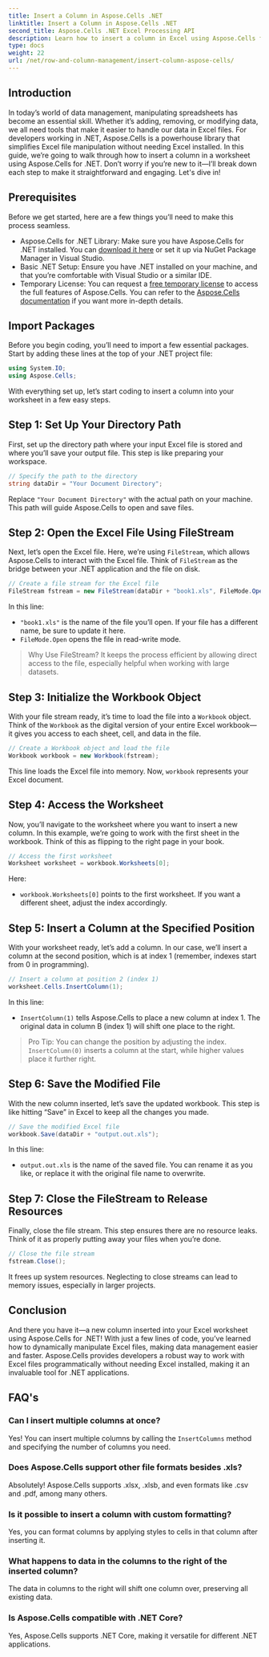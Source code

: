 ```yaml
---
title: Insert a Column in Aspose.Cells .NET
linktitle: Insert a Column in Aspose.Cells .NET
second_title: Aspose.Cells .NET Excel Processing API
description: Learn how to insert a column in Excel using Aspose.Cells for .NET. Follow our simple, step-by-step guide to add a new column seamlessly. Perfect for .NET developers.
type: docs
weight: 22
url: /net/row-and-column-management/insert-column-aspose-cells/
---
```

## Introduction
In today’s world of data management, manipulating spreadsheets has become an essential skill. Whether it’s adding, removing, or modifying data, we all need tools that make it easier to handle our data in Excel files. For developers working in .NET, Aspose.Cells is a powerhouse library that simplifies Excel file manipulation without needing Excel installed. In this guide, we’re going to walk through how to insert a column in a worksheet using Aspose.Cells for .NET. Don’t worry if you’re new to it—I’ll break down each step to make it straightforward and engaging. Let's dive in!
## Prerequisites
Before we get started, here are a few things you’ll need to make this process seamless.
- Aspose.Cells for .NET Library: Make sure you have Aspose.Cells for .NET installed. You can [download it here](https://releases.aspose.com/cells/net/) or set it up via NuGet Package Manager in Visual Studio.
- Basic .NET Setup: Ensure you have .NET installed on your machine, and that you’re comfortable with Visual Studio or a similar IDE.
- Temporary License: You can request a [free temporary license](https://purchase.aspose.com/temporary-license/) to access the full features of Aspose.Cells.
You can refer to the [Aspose.Cells documentation](https://reference.aspose.com/cells/net/) if you want more in-depth details.
## Import Packages
Before you begin coding, you’ll need to import a few essential packages. Start by adding these lines at the top of your .NET project file:
```csharp
using System.IO;
using Aspose.Cells;
```
With everything set up, let’s start coding to insert a column into your worksheet in a few easy steps.
## Step 1: Set Up Your Directory Path
First, set up the directory path where your input Excel file is stored and where you’ll save your output file. This step is like preparing your workspace.
```csharp
// Specify the path to the directory
string dataDir = "Your Document Directory";
```
Replace `"Your Document Directory"` with the actual path on your machine. This path will guide Aspose.Cells to open and save files.
## Step 2: Open the Excel File Using FileStream
Next, let’s open the Excel file. Here, we’re using `FileStream`, which allows Aspose.Cells to interact with the Excel file. Think of `FileStream` as the bridge between your .NET application and the file on disk.
```csharp
// Create a file stream for the Excel file
FileStream fstream = new FileStream(dataDir + "book1.xls", FileMode.Open);
```
In this line:
- `"book1.xls"` is the name of the file you’ll open. If your file has a different name, be sure to update it here.
- `FileMode.Open` opens the file in read-write mode.
> Why Use FileStream? It keeps the process efficient by allowing direct access to the file, especially helpful when working with large datasets.
## Step 3: Initialize the Workbook Object
With your file stream ready, it’s time to load the file into a `Workbook` object. Think of the `Workbook` as the digital version of your entire Excel workbook—it gives you access to each sheet, cell, and data in the file.
```csharp
// Create a Workbook object and load the file
Workbook workbook = new Workbook(fstream);
```
This line loads the Excel file into memory. Now, `workbook` represents your Excel document.
## Step 4: Access the Worksheet
Now, you’ll navigate to the worksheet where you want to insert a new column. In this example, we’re going to work with the first sheet in the workbook. Think of this as flipping to the right page in your book.
```csharp
// Access the first worksheet
Worksheet worksheet = workbook.Worksheets[0];
```
Here:
- `workbook.Worksheets[0]` points to the first worksheet. If you want a different sheet, adjust the index accordingly.
## Step 5: Insert a Column at the Specified Position
With your worksheet ready, let’s add a column. In our case, we’ll insert a column at the second position, which is at index 1 (remember, indexes start from 0 in programming).
```csharp
// Insert a column at position 2 (index 1)
worksheet.Cells.InsertColumn(1);
```
In this line:
- `InsertColumn(1)` tells Aspose.Cells to place a new column at index 1. The original data in column B (index 1) will shift one place to the right.
> Pro Tip: You can change the position by adjusting the index. `InsertColumn(0)` inserts a column at the start, while higher values place it further right.
## Step 6: Save the Modified File
With the new column inserted, let’s save the updated workbook. This step is like hitting “Save” in Excel to keep all the changes you made.
```csharp
// Save the modified Excel file
workbook.Save(dataDir + "output.out.xls");
```
In this line:
- `output.out.xls` is the name of the saved file. You can rename it as you like, or replace it with the original file name to overwrite.
## Step 7: Close the FileStream to Release Resources
Finally, close the file stream. This step ensures there are no resource leaks. Think of it as properly putting away your files when you’re done.
```csharp
// Close the file stream
fstream.Close();
```
It frees up system resources. Neglecting to close streams can lead to memory issues, especially in larger projects.
## Conclusion
And there you have it—a new column inserted into your Excel worksheet using Aspose.Cells for .NET! With just a few lines of code, you’ve learned how to dynamically manipulate Excel files, making data management easier and faster. Aspose.Cells provides developers a robust way to work with Excel files programmatically without needing Excel installed, making it an invaluable tool for .NET applications.
## FAQ's
### Can I insert multiple columns at once?  
Yes! You can insert multiple columns by calling the `InsertColumns` method and specifying the number of columns you need.
### Does Aspose.Cells support other file formats besides .xls?  
Absolutely! Aspose.Cells supports .xlsx, .xlsb, and even formats like .csv and .pdf, among many others.
### Is it possible to insert a column with custom formatting?  
Yes, you can format columns by applying styles to cells in that column after inserting it.
### What happens to data in the columns to the right of the inserted column?  
The data in columns to the right will shift one column over, preserving all existing data.
### Is Aspose.Cells compatible with .NET Core?  
Yes, Aspose.Cells supports .NET Core, making it versatile for different .NET applications.
